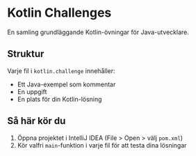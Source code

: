 # Kotlin Challenges

En samling grundläggande Kotlin-övningar för Java-utvecklare.

## Struktur

Varje fil i `kotlin.challenge` innehåller:
- Ett Java-exempel som kommentar
- En uppgift
- En plats för din Kotlin-lösning

## Så här kör du

1. Öppna projektet i IntelliJ IDEA (File > Open > välj `pom.xml`)
2. Kör valfri `main`-funktion i varje fil för att testa dina lösningar
